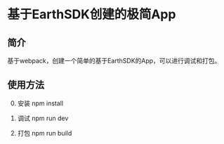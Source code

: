 # 基于EarthSDK创建的极简App

## 简介

基于webpack，创建一个简单的基于EarthSDK的App，可以进行调试和打包。

## 使用方法

0. 安装
npm install

1. 调试
npm run dev

2. 打包
npm run build



